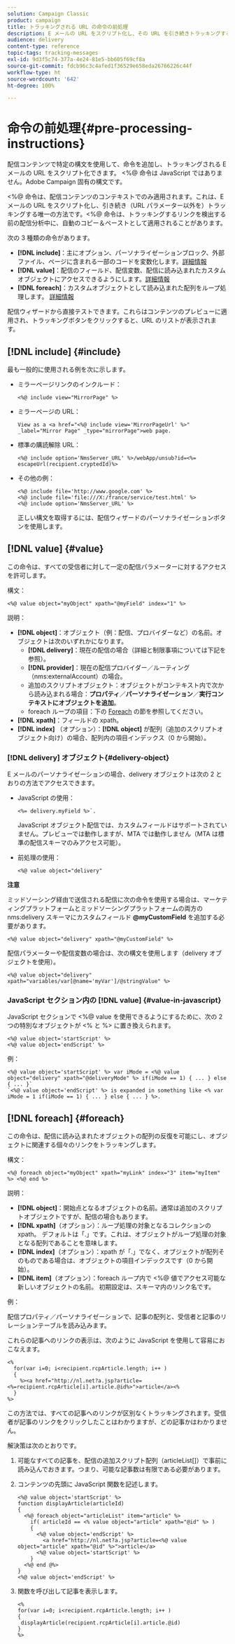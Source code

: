 ```yaml
---
solution: Campaign Classic
product: campaign
title: トラッキングされる URL の命令の前処理
description: E メールの URL をスクリプト化し、その URL を引き続きトラッキングするための命令の前処理について詳しく説明します。
audience: delivery
content-type: reference
topic-tags: tracking-messages
exl-id: 9d3f5c74-377a-4e24-81e5-bb605f69cf8a
source-git-commit: fdcb96c3c4afed1f36529e658eda26766226c44f
workflow-type: ht
source-wordcount: '642'
ht-degree: 100%

---
```


# 命令の前処理{#pre-processing-instructions}

配信コンテンツで特定の構文を使用して、命令を追加し、トラッキングされる E メールの URL をスクリプト化できます。 &lt;%@ 命令は JavaScript ではありません。Adobe Campaign 固有の構文です。

&lt;%@ 命令は、配信コンテンツのコンテキストでのみ適用されます。これは、E メールの URL をスクリプト化し、引き続き（URL パラメーター以外を）トラッキングする唯一の方法です。&lt;%@ 命令は、トラッキングするリンクを検出する前の配信分析中に、自動のコピー＆ペーストとして適用されることがあります。

次の 3 種類の命令があります。

* **[!DNL include]**：主にオプション、パーソナライゼーションブロック、外部ファイル、ページに含まれる一部のコードを変数化します。[詳細情報](#include)
* **[!DNL value]**：配信のフィールド、配信変数、配信に読み込まれたカスタムオブジェクトにアクセスできるようにします。[詳細情報](#value)
* **[!DNL foreach]**：カスタムオブジェクトとして読み込まれた配列をループ処理します。 [詳細情報](#foreach)

配信ウィザードから直接テストできます。これらはコンテンツのプレビューに適用され、トラッキングボタンをクリックすると、URL のリストが表示されます。

## [!DNL include] {#include}

最も一般的に使用される例を次に示します。

* ミラーページリンクのインクルード：

   ```
   <%@ include view="MirrorPage" %>  
   ```

* ミラーページの URL：

   ```
   View as a <a href="<%@ include view='MirrorPageUrl' %>" _label="Mirror Page" _type="mirrorPage">web page.
   ```

* 標準の購読解除 URL：

   ```
   <%@ include option='NmsServer_URL' %>/webApp/unsub?id=<%= escapeUrl(recipient.cryptedId)%>
   ```

* その他の例：

   ```
   <%@ include file='http://www.google.com' %>
   <%@ include file='file:///X:/france/service/test.html' %>
   <%@ include option='NmsServer_URL' %>
   ```

   正しい構文を取得するには、配信ウィザードのパーソナライゼーションボタンを使用します。

## [!DNL value] {#value}

この命令は、すべての受信者に対して一定の配信パラメーターに対するアクセスを許可します。

構文：

```
<%@ value object="myObject" xpath="@myField" index="1" %>
```

説明：

* **[!DNL object]**：オブジェクト（例：配信、プロバイダーなど）の名前。オブジェクトは次のいずれかになります。
   * **[!DNL delivery]**：現在の配信の場合（詳細と制限事項については下記を参照）。
   * **[!DNL provider]**：現在の配信プロバイダー／ルーティング（nms:externalAccount）の場合。
   * 追加のスクリプトオブジェクト：オブジェクトがコンテキスト内で次から読み込まれる場合：**プロパティ**／**パーソナライゼーション**／**実行コンテキストにオブジェクトを追加**。
   * foreach ループの項目：下の [Foreach](#foreach) の節を参照してください。
* **[!DNL xpath]**：フィールドの xpath。
* **[!DNL index]** （オプション）：**[!DNL object]** が配列（追加のスクリプトオブジェクト向け）の場合、配列内の項目インデックス（0 から開始）。

### [!DNL delivery] オブジェクト{#delivery-object}

E メールのパーソナライゼーションの場合、delivery オブジェクトは次の 2 とおりの方法でアクセスできます。

* JavaScript の使用：

   ```
   <%= delivery.myField %>`.
   ```

   JavaScript オブジェクト配信では、カスタムフィールドはサポートされていません。プレビューでは動作しますが、MTA では動作しません（MTA は標準の配信スキーマのみアクセス可能）。

* 前処理の使用：

   ```
   <%@ value object="delivery"
   ```


**注意**

ミッドソーシング経由で送信される配信に次の命令を使用する場合は、マーケティングプラットフォームとミッドソーシングプラットフォームの両方の nms:delivery スキーマにカスタムフィールド **@myCustomField** を追加する必要があります。

```
<%@ value object="delivery" xpath="@myCustomField" %>
```

配信パラメーターや配信変数の場合は、次の構文を使用します（delivery オブジェクトを使用）。

```
<%@ value object="delivery" xpath="variables/var[@name='myVar']/@stringValue" %>
```

### JavaScript セクション内の [!DNL value] {#value-in-javascript}

JavaScript セクションで &lt;%@ value を使用できるようにするために、次の 2 つの特別なオブジェクトが &lt;% と %> に置き換えられます。

```
<%@ value object='startScript' %>
<%@ value object='endScript' %>
```

例：

```
<%@ value object='startScript' %> var iMode = <%@ value object="delivery" xpath="@deliveryMode" %> if(iMode == 1) { ... } else { ... }`
`<%@ value object='endScript' %> is expanded in something like <% var iMode = 1 if(iMode == 1) { ... } else { ... } %>.
```

## [!DNL foreach] {#foreach}

この命令は、配信に読み込まれたオブジェクトの配列の反復を可能にし、オブジェクトに関連する個々のリンクをトラッキングします。

構文：

```
<%@ foreach object="myObject" xpath="myLink" index="3" item="myItem" %> <%@ end %>
```

説明：

* **[!DNL object]**：開始点となるオブジェクトの名前。通常は追加のスクリプトオブジェクトですが、配信の場合もあります。
* **[!DNL xpath]**（オプション）：ループ処理の対象となるコレクションの xpath。 デフォルトは「.」です。これは、オブジェクトがループ処理の対象となる配列であることを意味します。
* **[!DNL index]**（オプション）：xpath が「.」でなく、オブジェクトが配列そのものである場合は、オブジェクトの項目インデックスです（0 から開始）。
* **[!DNL item]**（オプション）：foreach ループ内で &lt;%@ 値でアクセス可能な新しいオブジェクトの名前。 初期設定は、スキーマ内のリンク名です。

例：

配信プロパティ／パーソナライゼーションで、記事の配列と、受信者と記事のリレーションテーブルを読み込みます。

これらの記事へのリンクの表示は、次のように JavaScript を使用して容易におこなえます。

```
<%
  for(var i=0; i<recipient.rcpArticle.length; i++ )
  {
    %><a href="http://nl.net?a.jsp?article=<%=recipient.rcpArticle[i].article.@id%>">article</a><%
  }
%>
```

この方法では、すべての記事へのリンクが区別なくトラッキングされます。受信者が記事のリンクをクリックしたことはわかりますが、どの記事かはわかりません。

解決策は次のとおりです。

1. 可能なすべての記事を、配信の追加スクリプト配列（articleList[]）で事前に読み込んでおきます。つまり、可能な記事数は有限である必要があります。
1. コンテンツの先頭に JavaScript 関数を記述します。

   ```
   <%@ value object='startScript' %>
   function displayArticle(articleId)
   {
     <%@ foreach object="articleList" item="article" %>
       if( articleId == <% value object="article" xpath="@id" %> ) 
       {
         <%@ value object='endScript' %>
           <a href="http://nl.net?a.jsp?article=<%@ value object="article" xpath="@id" %>">article</a>
         <%@ value object='startScript' %>
       } 
     <%@ end @%>
   }
   <%@ value object='endScript' %>
   ```

1. 関数を呼び出して記事を表示します。

   ```
   <%
   for(var i=0; i<recipient.rcpArticle.length; i++ )
   {
    displayArticle(recipient.rcpArticle[i].article.@id)
   }
   %>
   ```
